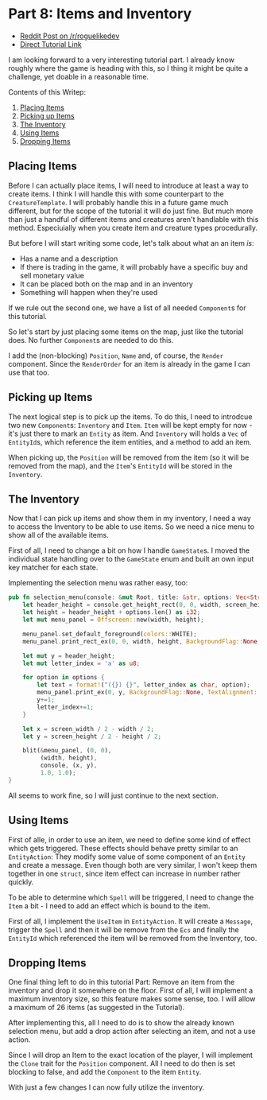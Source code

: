 # Part 8: Items and Inventory

- [Reddit Post on /r/roguelikedev](https://www.reddit.com/r/roguelikedev/comments/8zia4r/roguelikedev_does_the_complete_roguelike_tutorial/)
- [Direct Tutorial Link](http://rogueliketutorials.com/libtcod/8)

I am looking forward to a very interesting tutorial part. I already know roughly where the game is heading with this,
so I thing it might be quite a challenge, yet doable in a reasonable time.

Contents of this Writep:  

1. [Placing Items](#placing-items)
2. [Picking up Items](#picking-up-items)
3. [The Inventory](#the-inventory)
4. [Using Items](#using-items)
5. [Dropping Items](#dropping-items)

## Placing Items 

Before I can actually place items, I will need to introduce at least a way to create items. I think I will handle this
with some counterpart to the `CreatureTemplate`. I will probably handle this in a future game much different, but 
for the scope of the tutorial it will do just fine. But much more than just a handful of different items and creatures
aren't handlable with this method. Especiuially when you create item and creature types procedurally.

But before I will start writing some code, let's talk about what an an item _is_:

- Has a name and a description
- If there is trading in the game, it will probably have a specific buy and sell monetary value
- It can be placed both on the map and in an inventory
- Something will happen when they're used

If we rule out the second one, we have a list of all needed `Component`s for this tutorial. 

So let's start by just placing some items on the map, just like the tutorial does. No further `Component`s are needed
to do this. 

I add the (non-blocking) `Position`, `Name` and, of course, the `Render` component. Since the `RenderOrder` for an item
is already in the game I can use that too.

## Picking up Items

The next logical step is to pick up the items. To do this, I need to introdcue two new `Component`s: `Inventory` and `Item`.
`Item` will be kept empty for now - it's just there to mark an `Entity` as item. And `Inventory` will holds a `Vec` of
`EntityId`s, which reference the item entities, and a method to add an item.

When picking up, the `Position` will be removed from the item (so it will be removed from the map), and the 
`Item`'s `EntityId` will be stored in the `Inventory`.

## The Inventory

Now that I can pick up items and show them in my inventory, I need a way to access the Inventory to be able to use items.
So we need a nice menu to show all of the available items.

First of all, I need to change a bit on how I handle `GameState`s. I moved the individual state handling over to the 
`GameState` enum and built an own input key matcher for each state.

Implementing the selection menu was rather easy, too:

```rust
pub fn selection_menu(console: &mut Root, title: &str, options: Vec<String>, width: i32, screen_width: i32, screen_height: i32) {
    let header_height = console.get_height_rect(0, 0, width, screen_height, title);
    let height = header_height + options.len() as i32;
    let mut menu_panel = Offscreen::new(width, height);

    menu_panel.set_default_foreground(colors::WHITE);
    menu_panel.print_rect_ex(0, 0, width, height, BackgroundFlag::None, TextAlignment::Left, title);

    let mut y = header_height;
    let mut letter_index = 'a' as u8;

    for option in options {
        let text = format!("({}) {}", letter_index as char, option);
        menu_panel.print_ex(0, y, BackgroundFlag::None, TextAlignment::Left, text);
        y+=1;
        letter_index+=1;
    }

    let x = screen_width / 2 - width / 2;
    let y = screen_height / 2 - height / 2;

    blit(&menu_panel, (0, 0),
         (width, height),
         console, (x, y),
         1.0, 1.0);
}
```

All seems to work fine, so I will just continue to the next section.

## Using Items

First of alle, in order to use an item, we need to define some kind of effect which gets triggered. These effects should
behave pretty similar to an `EntityAction`: They modify some value of some component of an `Entity` and create a message. 
Even though both are very similar, I won't keep them together in one `struct`, since item effect can increase in number
rather quickly.

To be able to determine which `Spell` will be triggered, I need to change the `Item` a bit - I need to add an effect 
which is bound to the item.

First of all, I implement the `UseItem` in `EntityAction`. It will create a `Message`, trigger the `Spell` and then it 
will be remove from the `Ecs` and finally the `EntityId` which referenced the item will be removed from the Inventory, too.

## Dropping Items

One final thing left to do in this tutorial Part: Remove an item from the inventory and drop it somewhere on the floor.
First of all, I will implement a maximum inventory size, so this feature makes some sense, too. I will allow a maximum 
of 26 items (as suggested in the Tutorial).

After implementing this, all I need to do is to show the already known selection menu, but add a drop action after 
selecting an item, and not a use action.

Since I will drop an Item to the exact location of the player, I will implement the `Clone` trait for the `Position` 
component. All I need to do then is set blocking to false, and add the `Component` to the item `Entity`.

With just a few changes I can now fully utilize the inventory.